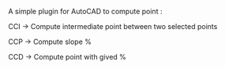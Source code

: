 A simple plugin for AutoCAD to compute point :


CCI -> Compute intermediate point between two selected points

CCP -> Compute slope %

CCD -> Compute point with gived %
